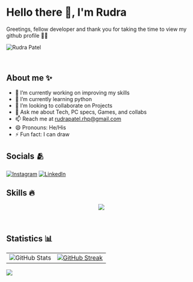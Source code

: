 #  **Hello there 👋, I'm Rudra**

Greetings, fellow developer and thank you for taking the time to view my github profile  🫶🏻

![Rudra Patel](https://user-images.githubusercontent.com/89503697/176100730-0fbaa2ab-09a6-4fdf-83c7-535d496d1a96.png)

<br  />

## About me ✨

- 🔭 I’m currently working on improving my skills
- 🌱 I’m currently learning python 
- 👯 I’m looking to collaborate on Projects
- 💬 Ask me about Tech, PC specs, Games, and collabs 
- 📫 Reach me at rudrapatel.rhp@gmail.com
- 😄 Pronouns: He/His
- ⚡ Fun fact: I can draw 

## Socials 🫂

[![Instagram](https://img.shields.io/badge/Instagram-%23E4405F.svg?logo=Instagram&logoColor=white)](https://instagram.com/rudra5191) 
[![LinkedIn](https://img.shields.io/badge/LinkedIn-%230077B5.svg?logo=linkedin&logoColor=white)](https://www.linkedin.com/in/rudra-patel-43680a198/)

## Skills 🔥
<p align="center">
  <a href="https://skillicons.dev">
    <img src="https://skillicons.dev/icons?i=html,css,js,nodejs,react,c,cpp,java,kotlin,python,linux,figma,bash,ps,ai,discord,git,github,vscode,androidstudio,idea,mongodb,mysql,vim&perline=12" />
  </a>
</p>
<br />

## Statistics 📊

<!-- ![Rudra's github activity graph](https://activity-graph.herokuapp.com/graph?username=Rudra2198&theme=gotham) -->
|      |      |
|:-------------------------:|:-------------------------:|
![GitHub Stats](https://github-readme-stats.vercel.app/api?username=Rudra2198&theme=tokyonight) | [![GitHub Streak](http://github-readme-streak-stats.herokuapp.com?user=Rudra2198&theme=tokyonight)](https://git.io/streak-stats) |

![](https://komarev.com/ghpvc/?username=Rudra2198&color=blueviolet)
